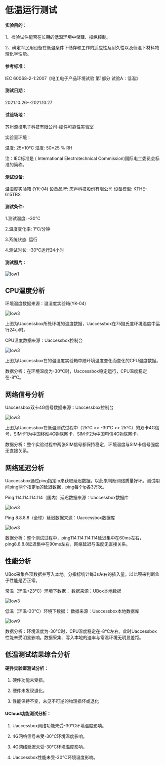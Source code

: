 # 低温运行测试



#### 实验目的：

1、检验试件能否在长期的低温环境中储藏、操纵控制。

2、确定军民用设备在低温条件下储存和工作的适应性及耐久性以及低温下材料物理化学性能。

#### 参考标准：

IEC 60068-2-1:2007《电工电子产品环境试验 第1部分 试验A：低温》

#### 测试日期：

2021.10.26～2021.10.27

#### 试验场地：

苏州源控电子科技有限公司-硬件可靠性实验室

实验室环境：

温度: 25±10℃   湿度: 50±25 % RH

 

注：IEC标准是 ( International Electrotechnical Commission)国际电工委员会标准的简称。



#### 测试设备:

温湿度实验箱 (YK-04)  设备品牌: 庆声科技股份有限公司   设备模型: KTHE-615TBS 

#### 测试条件:

1.测试温度: -30℃

2.温度变化率: 1℃/分钟 

3.系统状态: 运行 

4.测试时长: -30℃运行24小时 

#### 测试照片：

![low1](../images/low1.png)



## CPU温度分析

环境温度数据来源：温湿度实验箱(YK-04)

![low3](../images/low3.png) 

上图为Uaccessbox所处环境的温度数据，Uaccessbox在75摄氏度环境温度中运行24小时。



CPU温度数据来源：Uaccessbox控制台

![low3](../images/low4.png) 

上图为Uaccessbox在的温湿度实验箱中随环境温度变化而变化的CPU温度数据。

数据分析：在环境温度为-30℃时，Uaccessbox稳定运行，CPU温度稳定在-8℃。

## 网络信号分析

Uaccessbox双卡4G信号数据来源：Uaccessbox控制台

![low3](../images/low5.png) 

上图为Uaccessbox在低温测试过程中（25℃  >>  -30℃  >>  25℃）的双卡4G信号，SIM卡1为中国移动4G物联网卡，SIM卡2为中国电信4G物联网卡。

数据分析：整个实验过程中两张SIM信号都保持稳定，环境温度与SIM卡信号强度无直接关系。

## 网络延迟分析

Uaccessbox通过ping指定ip来获取延迟数据。以此来判断网络质量好坏。测试期间ping两个指定ip的延迟数据，ping每个ip各3万次。

Ping 114.114.114.114（国内）延迟数据来源：Uaccessbox数据库

![low3](../images/low6.png) 

Ping 8.8.8.8（全球）延迟数据来源：Uaccessbox数据库

![low3](../images/low7.png) 

 

数据分析：整个测试过程中，ping114.114.114.114延迟集中在60ms左右，ping8.8.8.8延迟集中在90ms左右，网络延迟与温度无直接关系。

## 性能分析

UBox采集各项数据并写入本地。分指标统计每3s左右的插入量。以此项来判断盒子性能是否正常。

常温（环温+23℃）环境下数据：   数据来源：UBox本地数据

![low3](../images/low8.png) 

 

低温（环温-30℃）环境下数据：   数据来源：Uaccessbox本地数据库

![low9](../images/low9.png) 

数据分析：环境温度为-30℃时，CPU温度稳定在-8℃左右。此时Uaccessbox性能未受明显影响。数据采集、写入本地的速率与常温环境无明显差距。 

## 低温测试结果综合分析

#### 硬件实验室测试分析：

1. 硬件功能未受损。

2. 硬件未发现退化。

3. 性能保持不变，未见不可逆的物理损坏或退化

#### UCloud功能测试分析：

1. Uaccessbox网络功能未受-30℃环境温度影响。

2. 4G网络信号未受-30℃环境温度影响。

3. 4G网络延迟未受-30℃环境温度影响。

4. Uaccessbox性能未受-30℃环境温度影响。

 


